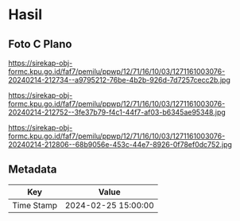 # Hasil

## Foto C Plano

https://sirekap-obj-formc.kpu.go.id/faf7/pemilu/ppwp/12/71/16/10/03/1271161003076-20240214-212734--a9795212-76be-4b2b-926d-7d7257cecc2b.jpg

https://sirekap-obj-formc.kpu.go.id/faf7/pemilu/ppwp/12/71/16/10/03/1271161003076-20240214-212752--3fe37b79-f4c1-44f7-af03-b6345ae95348.jpg

https://sirekap-obj-formc.kpu.go.id/faf7/pemilu/ppwp/12/71/16/10/03/1271161003076-20240214-212806--68b9056e-453c-44e7-8926-0f78ef0dc752.jpg


## Metadata

| Key        | Value               |
| ---------- | ------------------- |
| Time Stamp | 2024-02-25 15:00:00 |



